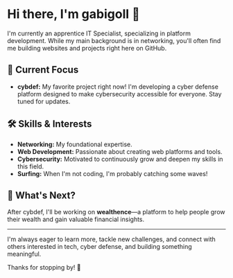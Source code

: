 # Hi there, I'm gabigoll 👋

I'm currently an apprentice IT Specialist, specializing in platform development. While my main background is in networking, you'll often find me building websites and projects right here on GitHub.

## 🚀 Current Focus

- **cybdef:** My favorite project right now! I'm developing a cyber defense platform designed to make cybersecurity accessible for everyone. Stay tuned for updates.

## 🛠️ Skills & Interests

- **Networking:** My foundational expertise.
- **Web Development:** Passionate about creating web platforms and tools.
- **Cybersecurity:** Motivated to continuously grow and deepen my skills in this field.
- **Surfing:** When I'm not coding, I'm probably catching some waves!

## 🌱 What's Next?

After cybdef, I'll be working on **wealthence**—a platform to help people grow their wealth and gain valuable financial insights.

---

I'm always eager to learn more, tackle new challenges, and connect with others interested in tech, cyber defense, and building something meaningful.

Thanks for stopping by! 🚀
